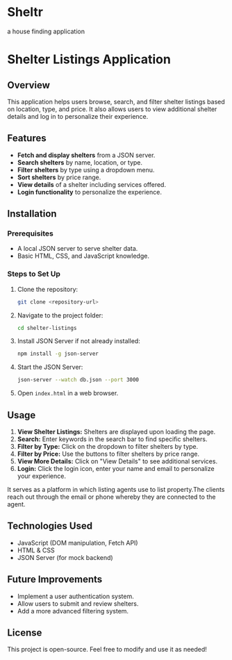 # Sheltr
a house finding application
# Shelter Listings Application

## Overview
This application helps users browse, search, and filter shelter listings based on location, type, and price. It also allows users to view additional shelter details and log in to personalize their experience.

## Features
- **Fetch and display shelters** from a JSON server.
- **Search shelters** by name, location, or type.
- **Filter shelters** by type using a dropdown menu.
- **Sort shelters** by price range.
- **View details** of a shelter including services offered.
- **Login functionality** to personalize the experience.

## Installation
### Prerequisites
- A local JSON server to serve shelter data.
- Basic HTML, CSS, and JavaScript knowledge.

### Steps to Set Up
1. Clone the repository:
   ```sh
   git clone <repository-url>
   ```
2. Navigate to the project folder:
   ```sh
   cd shelter-listings
   ```
3. Install JSON Server if not already installed:
   ```sh
   npm install -g json-server
   ```
4. Start the JSON Server:
   ```sh
   json-server --watch db.json --port 3000
   ```
5. Open `index.html` in a web browser.

## Usage
1. **View Shelter Listings:** Shelters are displayed upon loading the page.
2. **Search:** Enter keywords in the search bar to find specific shelters.
3. **Filter by Type:** Click on the dropdown to filter shelters by type.
4. **Filter by Price:** Use the buttons to filter shelters by price range.
5. **View More Details:** Click on "View Details" to see additional services.
6. **Login:** Click the login icon, enter your name and email to personalize your experience.

It serves as a platform in which listing agents use to list property.The clients reach out through the email or phone whereby they are connected to the agent.

## Technologies Used
- JavaScript (DOM manipulation, Fetch API)
- HTML & CSS
- JSON Server (for mock backend)

## Future Improvements
- Implement a user authentication system.
- Allow users to submit and review shelters.
- Add a more advanced filtering system.

## License
This project is open-source. Feel free to modify and use it as needed!


